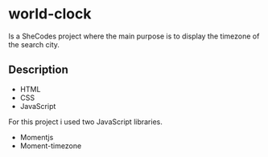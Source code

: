 # world-clock

Is a SheCodes project where the main purpose is to display the timezone of the search city.

## Description

- HTML
- CSS
- JavaScript

For this project i used two JavaScript libraries.

- Momentjs
- Moment-timezone
